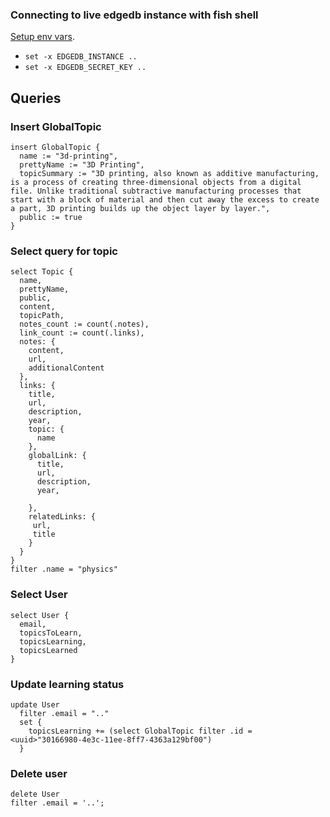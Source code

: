 ### Connecting to live edgedb instance with fish shell

[Setup env vars](https://www.edgedb.com/docs/guides/cloud#deploying-your-application).

- `set -x EDGEDB_INSTANCE ..`
- `set -x EDGEDB_SECRET_KEY ..`

## Queries

### Insert GlobalTopic

```
insert GlobalTopic {
  name := "3d-printing",
  prettyName := "3D Printing",
  topicSummary := "3D printing, also known as additive manufacturing, is a process of creating three-dimensional objects from a digital file. Unlike traditional subtractive manufacturing processes that start with a block of material and then cut away the excess to create a part, 3D printing builds up the object layer by layer.",
  public := true
}
```

### Select query for topic

```
select Topic {
  name,
  prettyName,
  public,
  content,
  topicPath,
  notes_count := count(.notes),
  link_count := count(.links),
  notes: {
    content,
    url,
    additionalContent
  },
  links: {
    title,
    url,
    description,
    year,
    topic: {
      name
    },
    globalLink: {
      title,
      url,
      description,
      year,

    },
    relatedLinks: {
     url,
     title
    }
  }
}
filter .name = "physics"
```

### Select User

```
select User {
  email,
  topicsToLearn,
  topicsLearning,
  topicsLearned
}
```

### Update learning status

```
update User
  filter .email = ".."
  set {
    topicsLearning += (select GlobalTopic filter .id = <uuid>"30166980-4e3c-11ee-8ff7-4363a129bf00")
  }
```

### Delete user

```
delete User
filter .email = '..';
```

